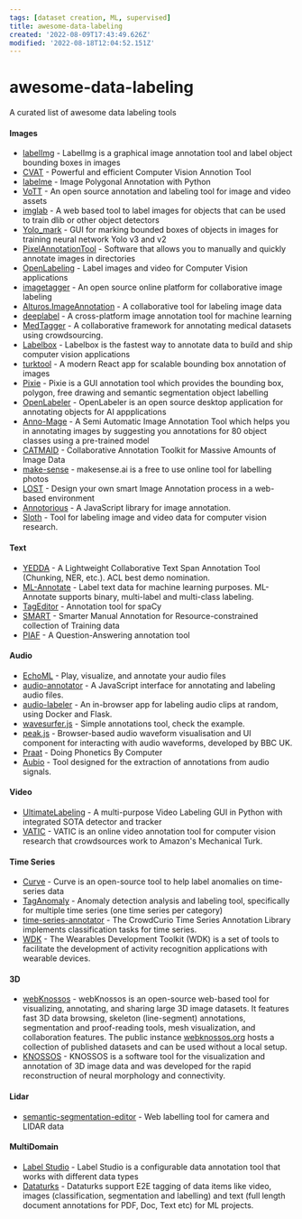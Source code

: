 ```yaml
---
tags: [dataset creation, ML, supervised]
title: awesome-data-labeling
created: '2022-08-09T17:43:49.626Z'
modified: '2022-08-18T12:04:52.151Z'
---
```


# awesome-data-labeling

A curated list of awesome data labeling tools

#### Images

* [labelImg](https://github.com/tzutalin/labelImg) - LabelImg is a graphical image annotation tool and label object bounding boxes in images
* [CVAT](https://github.com/opencv/cvat) - Powerful and efficient Computer Vision Annotion Tool
* [labelme](https://github.com/wkentaro/labelme) - Image Polygonal Annotation with Python
* [VoTT](https://github.com/microsoft/VoTT) - An open source annotation and labeling tool for image and video assets
* [imglab](https://github.com/NaturalIntelligence/imglab) - A web based tool to label images for objects that can be used to train dlib or other object detectors
* [Yolo_mark](https://github.com/AlexeyAB/Yolo_mark) - GUI for marking bounded boxes of objects in images for training neural network Yolo v3 and v2
* [PixelAnnotationTool](https://github.com/abreheret/PixelAnnotationTool) - Software that allows you to manually and quickly annotate images in directories
* [OpenLabeling](https://github.com/Cartucho/OpenLabeling) - Label images and video for Computer Vision applications
* [imagetagger](https://github.com/bit-bots/imagetagger) - An open source online platform for collaborative image labeling
* [Alturos.ImageAnnotation](https://github.com/AlturosDestinations/Alturos.ImageAnnotation) - A collaborative tool for labeling image data
* [deeplabel](https://github.com/jveitchmichaelis/deeplabel) - A cross-platform image annotation tool for machine learning
* [MedTagger](https://github.com/medtagger/MedTagger) - A collaborative framework for annotating medical datasets using crowdsourcing.
* [Labelbox](https://github.com/Labelbox/Labelbox) - Labelbox is the fastest way to annotate data to build and ship computer vision applications
* [turktool](https://github.com/jaxony/turktool) - A modern React app for scalable bounding box annotation of images
* [Pixie](https://github.com/buni-rock/Pixie) - Pixie is a GUI annotation tool which provides the bounding box, polygon, free drawing and semantic segmentation object labelling
* [OpenLabeler](https://github.com/kinhong/OpenLabeler) - OpenLabeler is an open source desktop application for annotating objects for AI appplications
* [Anno-Mage](https://github.com/virajmavani/semi-auto-image-annotation-tool) - A Semi Automatic Image Annotation Tool which helps you in annotating images by suggesting you annotations for 80 object classes using a pre-trained model
* [CATMAID](https://github.com/catmaid/CATMAID) - Collaborative Annotation Toolkit for Massive Amounts of Image Data
* [make-sense](https://github.com/SkalskiP/make-sense) - makesense.ai is a free to use online tool for labelling photos
* [LOST](https://github.com/l3p-cv/lost) - Design your own smart Image Annotation process in a web-based environment
* [Annotorious](https://github.com/recogito/annotorious) - A JavaScript library for image annotation.
* [Sloth](https://github.com/cvhciKIT/sloth) - Tool for labeling image and video data for computer vision research.


#### Text
* [YEDDA](https://github.com/jiesutd/YEDDA) - A Lightweight Collaborative Text Span Annotation Tool (Chunking, NER, etc.). ACL best demo nomination.
* [ML-Annotate](https://github.com/planbrothers/ml-annotate) - Label text data for machine learning purposes. ML-Annotate supports binary, multi-label and multi-class labeling.
* [TagEditor](https://github.com/d5555/TagEditor) - Annotation tool for spaCy
* [SMART](https://github.com/RTIInternational/SMART) - Smarter Manual Annotation for Resource-constrained collection of Training data
* [PIAF](https://github.com/etalab/piaf) - A Question-Answering annotation tool

#### Audio

* [EchoML](https://github.com/ritazh/EchoML) - Play, visualize, and annotate your audio files
* [audio-annotator](https://github.com/CrowdCurio/audio-annotator) - A JavaScript interface for annotating and labeling audio files.
* [audio-labeler](https://github.com/hipstas/audio-labeler) - An in-browser app for labeling audio clips at random, using Docker and Flask.
* [wavesurfer.js](https://github.com/katspaugh/wavesurfer.js) - Simple annotations tool, check the example.
* [peak.js](https://github.com/bbc/peaks.js) - Browser-based audio waveform visualisation and UI component for interacting with audio waveforms, developed by BBC UK.
* [Praat](https://github.com/praat/praat) - Doing Phonetics By Computer
* [Aubio](https://aubio.org/) - Tool designed for the extraction of annotations from audio signals.

#### Video 

* [UltimateLabeling](https://github.com/alexandre01/UltimateLabeling) - A multi-purpose Video Labeling GUI in Python with integrated SOTA detector and tracker
* [VATIC](https://github.com/cvondrick/vatic) - VATIC is an online video annotation tool for computer vision research that crowdsources work to Amazon's Mechanical Turk.

#### Time Series

* [Curve](https://github.com/baidu/Curve) - Curve is an open-source tool to help label anomalies on time-series data
* [TagAnomaly](https://github.com/Microsoft/TagAnomaly) - Anomaly detection analysis and labeling tool, specifically for multiple time series (one time series per category)
* [time-series-annotator](https://github.com/CrowdCurio/time-series-annotator) - The CrowdCurio Time Series Annotation Library implements classification tasks for time series.
* [WDK](https://github.com/avenix/WDK) - The Wearables Development Toolkit (WDK) is a set of tools to facilitate the development of activity recognition applications with wearable devices.

#### 3D

* [webKnossos](https://github.com/scalableminds/webknossos) - webKnossos is an open-source web-based tool for visualizing, annotating, and sharing large 3D image datasets. It features fast 3D data browsing, skeleton (line-segment) annotations, segmentation and proof-reading tools, mesh visualization, and collaboration features. The public instance [webknossos.org](https://webknossos.org) hosts a collection of published datasets and can be used without a local setup.
* [KNOSSOS](https://github.com/knossos-project/knossos) - KNOSSOS is a software tool for the visualization and annotation of 3D image data and was developed for the rapid reconstruction of neural morphology and connectivity.

#### Lidar

* [semantic-segmentation-editor](https://github.com/Hitachi-Automotive-And-Industry-Lab/semantic-segmentation-editor) - Web labelling tool for camera and LIDAR data

#### MultiDomain

* [Label Studio](https://github.com/heartexlabs/label-studio) - Label Studio is a configurable data annotation tool that works with different data types
* [Dataturks](https://dataturks.com/) - Dataturks support E2E tagging of data items like video, images (classification, segmentation and labelling) and text (full length document annotations for PDF, Doc, Text etc) for ML projects.

